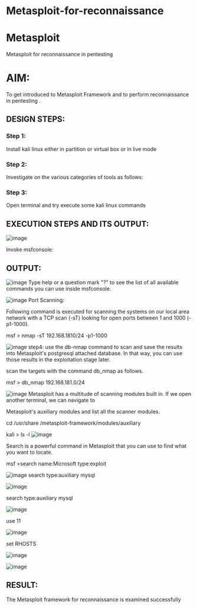 # Metasploit-for-reconnaissance
# Metasploit
Metasploit for reconnaissance in pentesting

# AIM:

To get introduced to Metasploit Framework and to  perform reconnaissance  in pentesting .

## DESIGN STEPS:

### Step 1:

Install kali linux either in partition or virtual box or in live mode

### Step 2:

Investigate on the various categories of tools as follows:

### Step 3:

Open terminal and try execute some kali linux commands

## EXECUTION STEPS AND ITS OUTPUT:


![image](https://github.com/user-attachments/assets/cb8362a2-1d28-411f-973d-87b56b53aac2)

Invoke msfconsole:




## OUTPUT:

![image](https://github.com/user-attachments/assets/14ef563d-22ae-4186-8962-ff2968134c7a)
Type help or a question mark "?" to see the list of all available commands you can use inside msfconsole.

![image](https://github.com/user-attachments/assets/13dcd1b1-c425-4d63-8f5d-9d0c0c245dd5)
Port Scanning:

Following command is executed for scanning the systems on our local area network with a TCP scan (-sT) looking for open ports between 1 and 1000 (-p1-1000).

msf > nmap -sT 192.168.1810/24 -p1-1000

![image](https://github.com/user-attachments/assets/022a40a9-9482-4750-88d5-77457e4567ab)
step4: use the db-nmap command to scan and save the results into Metasploit's postgresql attached database. In that way, you can use those results in the exploitation stage later.

scan the targets with the command db_nmap as follows.

msf > db_nmap 192.168.181.0/24

![image](https://github.com/user-attachments/assets/127131d5-f865-4e26-abf2-fb777d79fed9)
Metasploit has a multitude of scanning modules built in. If we open another terminal, we can navigate to

Metasploit's auxiliary modules and list all the scanner modules.

cd /usr/share /metasploit-framework/modules/auxiliary

kali > ls -l
![image](https://github.com/user-attachments/assets/0b28c556-2c6a-4411-b3aa-a6da7fbbc06c)

Search is a powerful command in Metasploit that you can use to find what you want to locate.

msf >search name:Microsoft type:exploit

![image](https://github.com/user-attachments/assets/3567479e-d9db-4927-924a-4e3883af52f5)
search type:auxiliary mysql

![image](https://github.com/user-attachments/assets/d1f4172b-a35e-46e5-8611-e97eac22476d)

search type:auxiliary mysql

![image](https://github.com/user-attachments/assets/a7f3be0d-d6f2-4ef5-901f-3f00b22cac01)

use 11

![image](https://github.com/user-attachments/assets/8ded7df5-4ed0-4e1c-af9a-928f3fe70c8b)

set RHOSTS

![image](https://github.com/user-attachments/assets/8c301971-9d1e-4ecc-96cb-19c60f7b6e95)

![image](https://github.com/user-attachments/assets/4dc85d1b-6e19-4126-bf4b-f6ddc9314bed)








## RESULT:
The Metasploit framework for reconnaissance is  examined successfully
